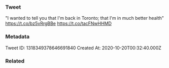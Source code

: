 ### Tweet
"I wanted to tell you that I'm back in Toronto; that I'm in much better health" https://t.co/bz5vRrgBBe https://t.co/tacFNwHHMD

### Metadata
Tweet ID: 1318349378646691840
Created At: 2020-10-20T00:32:40.000Z

### Related

